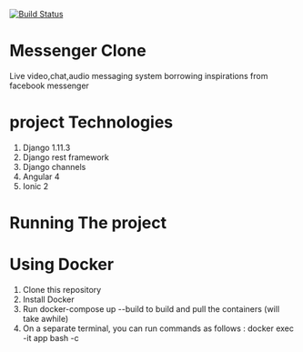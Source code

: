 [![Build Status](https://travis-ci.org/kigsmtua/chat.svg?branch=master)](https://travis-ci.org/kigsmtua/chat)

# Messenger Clone
Live video,chat,audio messaging system borrowing inspirations from facebook messenger

# project Technologies
1. Django 1.11.3
2. Django rest framework
3. Django channels
4. Angular 4
5. Ionic 2

# Running The project
# Using Docker
1. Clone this repository
2. Install Docker
3. Run docker-compose up --build to build and pull the containers (will take awhile)
4. On a separate terminal, you can run commands as follows : docker exec -it app bash -c <command>

